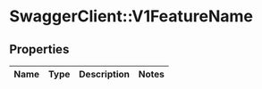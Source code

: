 # SwaggerClient::V1FeatureName

## Properties
Name | Type | Description | Notes
------------ | ------------- | ------------- | -------------

